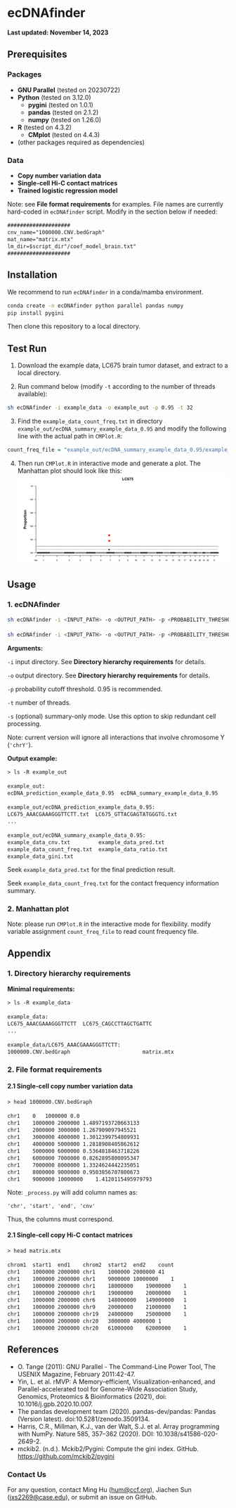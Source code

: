 # ecDNAfinder

**Last updated: November 14, 2023**

## Prerequisites

### Packages

* **GNU Parallel** (tested on 20230722)
* **Python** (tested on 3.12.0)
  * **pygini** (tested on 1.0.1)
  * **pandas** (tested on 2.1.2)
  * **numpy** (tested on 1.26.0)
* **R** (tested on 4.3.2)
  * **CMplot** (tested on 4.4.3)
* (other packages required as dependencies)

### Data

* **Copy number variation data**
* **Single-cell Hi-C contact matrices**
* **Trained logistic regression model**

Note: see **File format requirements** for examples. File names are currently hard-coded in `ecDNAfinder` script. Modify in the section below if needed:
```
####################
cnv_name="1000000.CNV.bedGraph"
mat_name="matrix.mtx"
lm_dir=$script_dir"/coef_model_brain.txt"
####################
```

## Installation

We recommend to run `ecDNAfinder` in a conda/mamba environment.
```bash
conda create -n ecDNAfinder python parallel pandas numpy
pip install pygini
```
Then clone this repository to a local directory.

## Test Run

1. Download the example data, LC675 brain tumor dataset, and extract to a local directory.

2. Run command below (modify `-t` according to the number of threads available):
```bash
sh ecDNAfinder -i example_data -o example_out -p 0.95 -t 32
```
3. Find the `example_data_count_freq.txt` in directory `example_out/ecDNA_summary_example_data_0.95`  and modify the following line with the actual path in `CMPlot.R`:
```R
count_freq_file = "example_out/ecDNA_summary_example_data_0.95/example_data_count_freq.txt"
```
4. Then run `CMPlot.R` in interactive mode and generate a plot. The Manhattan plot should look like this:
   ![](https://github.com/Enterprise-D/ecDNAfinder/blob/main/Rect_Manhtn.LC675.jpg)

## Usage

### 1. ecDNAfinder

```bash
sh ecDNAfinder -i <INPUT_PATH> -o <OUTPUT_PATH> -p <PROBABILITY_THRESHOLD> -t <THREADS> -s <BOOLEAN_OPTION>

sh ecDNAfinder -i <INPUT_PATH> -o <OUTPUT_PATH> -p <PROBABILITY_THRESHOLD> -t <THREADS>
```

**Arguments:**

`-i` input directory. See **Directory hierarchy requirements** for details.

`-o` output directory. See **Directory hierarchy requirements** for details.

`-p` probability cutoff threshold. 0.95 is recommended.

`-t` number of threads.

`-s` (optional) summary-only mode. Use this option to skip redundant cell processing.

Note: current version will ignore all interactions that involve chromosome Y (`'chrY'`).

**Output example:**

```
> ls -R example_out

example_out:
ecDNA_prediction_example_data_0.95  ecDNA_summary_example_data_0.95

example_out/ecDNA_prediction_example_data_0.95:
LC675_AAACGAAAGGGTTCTT.txt  LC675_GTTACGAGTATGGGTG.txt
...

example_out/ecDNA_summary_example_data_0.95:
example_data_cnv.txt         example_data_pred.txt
example_data_count_freq.txt  example_data_ratio.txt
example_data_gini.txt
```
Seek `example_data_pred.txt` for the final prediction result.

Seek `example_data_count_freq.txt` for the contact frequency information summary.

### 2. Manhattan plot

Note: please run `CMPlot.R` in the interactive mode for flexibility. modify variable assignment `count_freq_file` to read count frequency file.

## Appendix

### 1. Directory hierarchy requirements

**Minimal requirements:**
```
> ls -R example_data

example_data:
LC675_AAACGAAAGGGTTCTT  LC675_CAGCCTTAGCTGATTC
...

example_data/LC675_AAACGAAAGGGTTCTT:
1000000.CNV.bedGraph                       matrix.mtx
```

### 2. File format requirements

#### 2.1 Single-cell copy number variation data
```
> head 1000000.CNV.bedGraph

chr1	0	1000000	0.0
chr1	1000000	2000000	1.4897193720663133
chr1	2000000	3000000	1.267909097945521
chr1	3000000	4000000	1.3012399754809931
chr1	4000000	5000000	1.2818908405862612
chr1	5000000	6000000	0.5364818463718226
chr1	6000000	7000000	0.8262895800095347
chr1	7000000	8000000	1.3324624442235051
chr1	8000000	9000000	0.9503856707800673
chr1	9000000	10000000	1.4120115495979793
```

Note: `_process.py` will add column names as:
```
'chr', 'start', 'end', 'cnv'
```
Thus, the columns must correspond.

#### 2.1 Single-cell copy Hi-C contact matrices
```
> head matrix.mtx

chrom1	start1	end1	chrom2	start2	end2	count
chr1	1000000	2000000	chr1	1000000	2000000	41
chr1	1000000	2000000	chr1	9000000	10000000	1
chr1	1000000	2000000	chr1	18000000	19000000	1
chr1	1000000	2000000	chr1	19000000	20000000	1
chr1	1000000	2000000	chr6	148000000	149000000	1
chr1	1000000	2000000	chr9	20000000	21000000	1
chr1	1000000	2000000	chr19	24000000	25000000	1
chr1	1000000	2000000	chr20	3000000	4000000	1
chr1	1000000	2000000	chr20	61000000	62000000	1
```

## References

* O. Tange (2011): GNU Parallel - The Command-Line Power Tool, The USENIX Magazine, February 2011:42-47.
* Yin, L. et al. rMVP: A Memory-efficient, Visualization-enhanced, and Parallel-accelerated tool for Genome-Wide Association Study, Genomics, Proteomics & Bioinformatics (2021), doi: 10.1016/j.gpb.2020.10.007.
* The pandas development team (2020). pandas-dev/pandas: Pandas (Version latest). doi:10.5281/zenodo.3509134.
* Harris, C.R., Millman, K.J., van der Walt, S.J. et al. Array programming with NumPy. Nature 585, 357–362 (2020). DOI: 10.1038/s41586-020-2649-2.
* mckib2. (n.d.). Mckib2/Pygini: Compute the gini index. GitHub. https://github.com/mckib2/pygini

### Contact Us

For any question, contact Ming Hu (hum@ccf.org), Jiachen Sun (jxs2269@case.edu), or submit an issue on GitHub.
